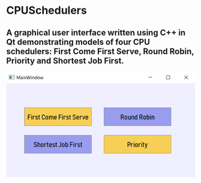# CPUSchedulers

## A graphical user interface written using C++ in Qt demonstrating models of four CPU schedulers: First Come First Serve, Round Robin, Priority and Shortest Job First.

![Main Window](https://github.com/lameesemad1996/CPUSchedulers/blob/master/WindowScreenshots/MainWindow.png?raw=true)
